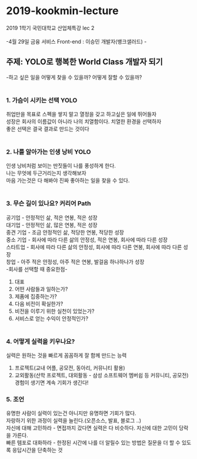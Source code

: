 # 2019-kookmin-lecture
2019 1학기 국민대학교 산업체특강 lec 2 </br>
</br>
-4월 29일 금융 서비스 Front-end : 이승민 개발자(뱅크샐러드) -
</br>
## 주제: YOLO로 행복한 World Class 개발자 되기</br>
-하고 싶은 일을 어떻게 찾을 수 있을까? 어떻게 잘할 수 있을까?</br></br>
### 1. 가슴이 시키는 선택 YOLO </br>
취업만을 목표로 스펙을 쌓지 말고 열정을 갖고 하고싶은 일에 뛰어들자</br>
성장은 회사의 이름값이 아니라 나의 치열함이다. 치열한 환경을 선택하자</br>
좋은 선택은 결국 결과로 만드는 것이다 </br></br>
### 2. 나를 알아가는 인생 낭비 YOLO</br>
인생 낭비처럼 보이는 딴짓들이 나를 풍성하게 한다.</br>
나는 무엇에 두근거리는지 생각해보자</br>
마음 가는것은 다 해봐야 진짜 좋아하는 일을 찾을 수 있다.</br></br>
### 3. 무슨 길이 있나요? 커리어 Path</br>
공기업 - 안정적인 삶, 적은 연봉, 적은 성장</br>
대기업 - 안정적인 삶, 많은 연봉, 적은 성장</br>
중견 기업 - 조금 안정적인 삶, 적당한 연봉, 적당한 성장</br>
중소 기업 - 회사에 따라 다른 삶의 안정성, 적은 연봉, 회사에 따라 다른 성장</br>
스타트업 - 회사에 따라 다른 삶의 안정성, 회사에 따라 다른 연봉, 회사에 따라 다른 성장</br>
창업 - 아주 적은 안정성, 아주 적은 연봉, 발걸음 하나하나가 성장</br>
-회사를 선택할 때 중요한점-
1) 대표
2) 어떤 사람들과 일하는가?
3) 제품에 집중하는가?
4) 다음 비전이 확실한가?
5) 비전을 이루기 위한 실천이 있었는가?
6) 서비스로 얻는 수익이 안정적인가?</br></br>
### 4. 어떻게 실력을 키우나요?</br>
실력은 원하는 것을 빠르게 꼼꼼하게 잘 함께 만드는 능력</br>
1) 프로젝트(교내 어플, 공모전, 동아리, 커뮤니티 활용)</br>
2) 교외활동(산학 프로젝트, 대외활동 - 삼성 소프트웨어 멤버쉽 등 커뮤니티, 공모전) </br>
경험이 생기면 계속 기회가 생긴다!</br>
### 5. 조언</br>
유명한 사람이 실력이 있는건 아니지만  유명하면 기회가 많다. </br>
자랑하기 위한 과정이 실력을 늘린다.(오픈소스, 발표, 블로그 ..)</br>
자신에 대해 고민하라 - 면접까지 갔다면 실력은 다 비슷하다. 자신에 대한 고민이 당락을 가른다.</br>
빠른 템포로 대화하라 - 한정된 시간에 나를 더 알릴수 있는 방법은 질문을 더 할 수 있도록 응답시간을 단축하는 것</br>

